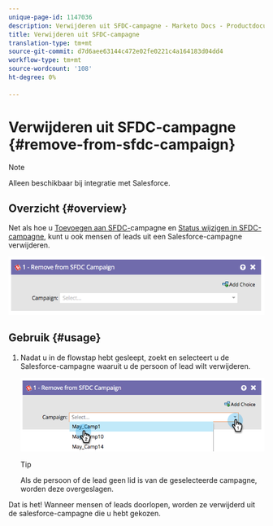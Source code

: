 ```yaml
---
unique-page-id: 1147036
description: Verwijderen uit SFDC-campagne - Marketo Docs - Productdocumentatie
title: Verwijderen uit SFDC-campagne
translation-type: tm+mt
source-git-commit: d7d6aee63144c472e02fe0221c4a164183d04dd4
workflow-type: tm+mt
source-wordcount: '108'
ht-degree: 0%

---
```



# Verwijderen uit SFDC-campagne {#remove-from-sfdc-campaign}

>[!NOTE]
>
>Alleen beschikbaar bij integratie met Salesforce.

## Overzicht {#overview}

Net als hoe u [Toevoegen aan SFDC-](add-to-sfdc-campaign.md)campagne en [Status wijzigen in SFDC-campagne](change-status-in-sfdc-campaign.md), kunt u ook mensen of leads uit een Salesforce-campagne verwijderen.

![](assets/image2014-9-22-15-3a54-3a34.png)

## Gebruik {#usage}

1. Nadat u in de flowstap hebt gesleept, zoekt en selecteert u de Salesforce-campagne waaruit u de persoon of lead wilt verwijderen.

   ![](assets/image2014-9-22-15-3a54-3a39.png)

   >[!TIP]
   >
   >Als de persoon of de lead geen lid is van de geselecteerde campagne, worden deze overgeslagen.

Dat is het! Wanneer mensen of leads doorlopen, worden ze verwijderd uit de salesforce-campagne die u hebt gekozen.
